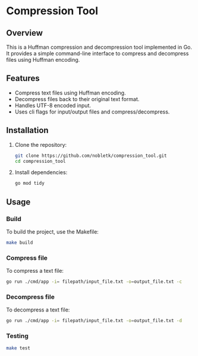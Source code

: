 # Compression Tool

## Overview

This is a Huffman compression and decompression tool implemented in Go. It provides a simple command-line interface to compress and decompress files using Huffman encoding.

## Features

- Compress text files using Huffman encoding.
- Decompress files back to their original text format.
- Handles UTF-8 encoded input.
- Uses cli flags for input/output files and compress/decompress. 

## Installation

1. Clone the repository:
    ```bash
    git clone https://github.com/nobletk/compression_tool.git
    cd compression_tool
    ```

2. Install dependencies:
    ```bash
    go mod tidy
    ```

## Usage

### Build

To build the project, use the Makefile:
```bash
make build
```
### Compress file 
To compress a text file:
```bash
go run ./cmd/app -i= filepath/input_file.txt -o=output_file.txt -c
```
### Decompress file 
To decompress a text file:
```bash
go run ./cmd/app -i= filepath/input_file.txt -o=output_file.txt -d
```

### Testing
```bash
make test
```
